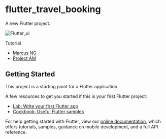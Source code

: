 # flutter_travel_booking

A new Flutter project.

![Flutter_ui](https://user-images.githubusercontent.com/61135648/97958579-0f35dc80-1de0-11eb-8aa8-ef2efe94a05a.gif)

Tutorial

- [Marcus NG](https://www.youtube.com/watch?v=haphTWNmIYE&t=2s)
- [Project AM](https://www.youtube.com/watch?v=fzvKVC-aNdw&t=173s)




## Getting Started

This project is a starting point for a Flutter application.

A few resources to get you started if this is your first Flutter project:

- [Lab: Write your first Flutter app](https://flutter.dev/docs/get-started/codelab)
- [Cookbook: Useful Flutter samples](https://flutter.dev/docs/cookbook)

For help getting started with Flutter, view our
[online documentation](https://flutter.dev/docs), which offers tutorials,
samples, guidance on mobile development, and a full API reference.
